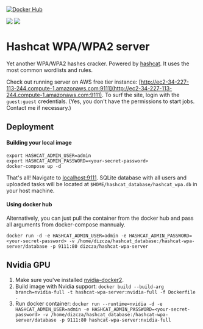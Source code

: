[![Docker Hub](http://dockeri.co/image/dizcza/hashcat-wpa-server)](https://hub.docker.com/r/dizcza/hashcat-wpa-server/)

[![](https://images.microbadger.com/badges/version/dizcza/hashcat-wpa-server.svg)](https://microbadger.com/images/dizcza/hashcat-wpa-server)
[![](https://images.microbadger.com/badges/image/dizcza/hashcat-wpa-server.svg)](https://microbadger.com/images/dizcza/hashcat-wpa-server)

# Hashcat WPA/WPA2 server

Yet another WPA/WPA2 hashes cracker. Powered by [hashcat](https://hashcat.net/hashcat/). It uses the most common wordlists and rules.

Check out running server on AWS free tier instance: [http://ec2-34-227-113-244.compute-1.amazonaws.com:9111](http://ec2-34-227-113-244.compute-1.amazonaws.com:9111). To surf the site, login with the `guest:guest` credentials. (Yes, you don't have the permissions to start jobs. Contact me if necessary.)

## Deployment

#### Building your local image

```
export HASHCAT_ADMIN_USER=admin
export HASHCAT_ADMIN_PASSWORD=<your-secret-password>
docker-compose up -d
```

That's all! Navigate to [localhost:9111](localhost:9111). SQLite database with all users and uploaded tasks will be located at `$HOME/hashcat_database/hashcat_wpa.db` in your host machine.


#### Using docker hub

Alternatively, you can just pull the container from the docker hub and pass all arguments from docker-compose mannualy.

```
docker run -d -e HASHCAT_ADMIN_USER=admin -e HASHCAT_ADMIN_PASSWORD=<your-secret-password> -v /home/dizcza/hashcat_database:/hashcat-wpa-server/database -p 9111:80 dizcza/hashcat-wpa-server
```

## Nvidia GPU

1. Make sure you've installed [nvidia-docker2](https://github.com/NVIDIA/nvidia-docker).
2. Build image with Nvidia support: `docker build --build-arg branch=nvidia-full -t hashcat-wpa-server:nvidia-full -f Dockerfile .`
3. Run docker container: `docker run --runtime=nvidia -d -e HASHCAT_ADMIN_USER=admin -e HASHCAT_ADMIN_PASSWORD=<your-secret-password> -v /home/dizcza/hashcat_database:/hashcat-wpa-server/database -p 9111:80 hashcat-wpa-server:nvidia-full`